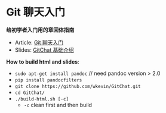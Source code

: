 # Git 聊天入门

**给初学者入门用的章回体指南**

- Article: [Git 聊天入门](http://wkevin.github.io/GitChat/gitchat.html)
- Slides: [GitChat 基础介绍](http://wkevin.github.io/GitChat/slides.html)

**How to build html and slides**:

- `sudo apt-get install pandoc` // need pandoc version > 2.0
- `pip install pandocfilters`
- `git clone https://github.com/wkevin/GitChat.git`
- `cd GitChat/`
- `./build-html.sh [-c]`
  - `-c` clean first and then build
